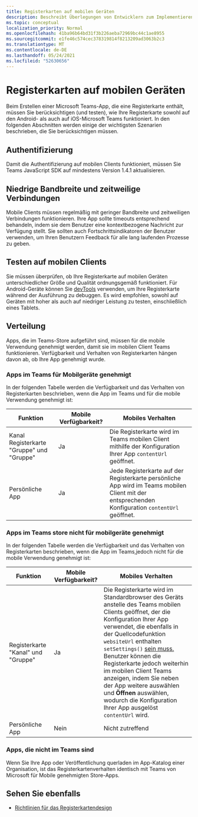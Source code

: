 ```yaml
---
title: Registerkarten auf mobilen Geräten
description: Beschreibt Überlegungen von Entwicklern zum Implementieren von Registerkarten auf Microsoft Teams Mobile.
ms.topic: conceptual
localization_priority: Normal
ms.openlocfilehash: 41ba96b64bd31f3b226aeba72969bc44c1ae8955
ms.sourcegitcommit: e1fe46c574cec378319814f8213209ad3063b2c3
ms.translationtype: MT
ms.contentlocale: de-DE
ms.lasthandoff: 05/24/2021
ms.locfileid: "52630656"
---
```

# <a name="tabs-on-mobile"></a>Registerkarten auf mobilen Geräten

Beim Erstellen einer Microsoft Teams-App, die eine Registerkarte enthält, müssen Sie berücksichtigen (und testen), wie Ihre Registerkarte sowohl auf den Android- als auch auf iOS-Microsoft Teams funktioniert. In den folgenden Abschnitten werden einige der wichtigsten Szenarien beschrieben, die Sie berücksichtigen müssen.

## <a name="authentication"></a>Authentifizierung

Damit die Authentifizierung auf mobilen Clients funktioniert, müssen Sie Teams JavaScript SDK auf mindestens Version 1.4.1 aktualisieren.

## <a name="low-bandwidth-and-intermittent-connections"></a>Niedrige Bandbreite und zeitweilige Verbindungen

Mobile Clients müssen regelmäßig mit geringer Bandbreite und zeitweiligen Verbindungen funktionieren. Ihre App sollte timeouts entsprechend behandeln, indem sie dem Benutzer eine kontextbezogene Nachricht zur Verfügung stellt. Sie sollten auch Fortschrittsindikatoren der Benutzer verwenden, um Ihren Benutzern Feedback für alle lang laufenden Prozesse zu geben.

## <a name="testing-on-mobile-clients"></a>Testen auf mobilen Clients

Sie müssen überprüfen, ob Ihre Registerkarte auf mobilen Geräten unterschiedlicher Größe und Qualität ordnungsgemäß funktioniert. Für Android-Geräte können Sie [devTools](~/tabs/how-to/developer-tools.md) verwenden, um Ihre Registerkarte während der Ausführung zu debuggen. Es wird empfohlen, sowohl auf Geräten mit hoher als auch auf niedriger Leistung zu testen, einschließlich eines Tablets.

## <a name="distribution"></a>Verteilung

Apps, die im Teams-Store aufgeführt sind, müssen für die mobile Verwendung genehmigt werden, damit sie im mobilen Client Teams funktionieren. Verfügbarkeit und Verhalten von Registerkarten hängen davon ab, ob Ihre App genehmigt wurde.

### <a name="apps-on-teams-store-approved-for-mobile"></a>Apps im Teams für Mobilgeräte genehmigt

In der folgenden Tabelle werden die Verfügbarkeit und das Verhalten von Registerkarten beschrieben, wenn die App im Teams und für die mobile Verwendung genehmigt ist:

|Funktion   |Mobile Verfügbarkeit?   |Mobiles Verhalten|
|----------|-----------|------------|
|Kanal <br /> Registerkarte "Gruppe" und "Gruppe"|Ja|Die Registerkarte wird im Teams mobilen Client mithilfe der Konfiguration Ihrer App `contentUrl` geöffnet.|
|Persönliche App|Ja|Jede Registerkarte auf der Registerkarte persönliche App wird im Teams mobilen Client mit der entsprechenden Konfiguration `contentUrl` geöffnet.|

### <a name="apps-on-teams-store-not-approved-for-mobile"></a>Apps im Teams store nicht für mobilgeräte genehmigt

In der folgenden Tabelle werden die Verfügbarkeit und das Verhalten von Registerkarten beschrieben, wenn die App im Teams,jedoch nicht für die mobile Verwendung genehmigt ist:

| Funktion | Mobile Verfügbarkeit? | Mobiles Verhalten |
|----------|-----------|------------|
|Registerkarte "Kanal" und "Gruppe"|Ja|Die Registerkarte wird im Standardbrowser des Geräts anstelle des Teams mobilen Clients geöffnet, der die Konfiguration Ihrer App verwendet, die ebenfalls in der Quellcodefunktion `websiteUrl` enthalten `setSettings()` [sein muss.](/javascript/api/@microsoft/teams-js/settings?view=msteams-client-js-latest#functions&preserve-view=true) Benutzer können die Registerkarte jedoch weiterhin im mobilen Client  Teams anzeigen, indem Sie neben der App weitere auswählen und **Öffnen** auswählen, wodurch die Konfiguration Ihrer App ausgelöst `contentUrl` wird.|
|Persönliche App|Nein|Nicht zutreffend|

### <a name="apps-not-on-teams-store"></a>Apps, die nicht im Teams sind

Wenn Sie Ihre App oder Veröffentlichung querladen im App-Katalog einer Organisation, ist das Registerkartenverhalten identisch mit Teams von Microsoft für Mobile genehmigten Store-Apps.

## <a name="see-also"></a>Sehen Sie ebenfalls

* [Richtlinien für das Registerkartendesign](~/tabs/design/tabs.md)
